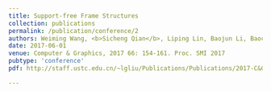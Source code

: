 ```yaml
---
title: Support-free Frame Structures
collection: publications
permalink: /publication/conference/2
authors: Weiming Wang, <b>Sicheng Qian</b>, Liping Lin, Baojun Li, Baocai Yin, Ligang Liu, Xiuping Liu.
date: 2017-06-01
venue: Computer & Graphics, 2017 66: 154-161. Proc. SMI 2017
pubtype: 'conference'
pdf: http://staff.ustc.edu.cn/~lgliu/Publications/Publications/2017-C&G-SMI2017-SupportFree.pdf

---
```


<!-- paperurl: 'http://academicpages.github.io/files/paper1.pdf'
citation: 'Your Name, You. (2009). &quot;Paper Title Number 1.&quot; <i>Journal 1</i>. 1(1).' -->
<!-- [Download paper here](http://academicpages.github.io/files/paper1.pdf) -->
